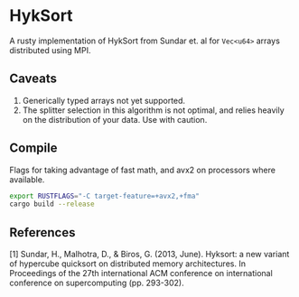 # HykSort

A rusty implementation of HykSort from Sundar et. al for ```Vec<u64>``` arrays
distributed using MPI.

## Caveats

1. Generically typed arrays not yet supported.
2. The splitter selection in this algorithm is not optimal, and relies heavily
on the distribution of your data. Use with caution.

## Compile

Flags for taking advantage of fast math, and avx2 on processors where available.

```bash
export RUSTFLAGS="-C target-feature=+avx2,+fma"
cargo build --release
```

## References

[1] Sundar, H., Malhotra, D., & Biros, G. (2013, June). Hyksort: a new variant of hypercube quicksort on distributed memory architectures. In Proceedings of the 27th international ACM conference on international conference on supercomputing (pp. 293-302).
